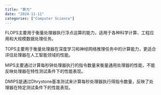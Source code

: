 ```yaml
---
title: "算力"
date: "2024-11-11"
categories: ["Computer Science"]
---
```


FLOPS主要用于衡量处理器执行浮点运算的能力，适用于各种科学计算、工程应用和大规模数据处理任务。

TOPS主要用于衡量处理器在深度学习和神经网络推理任务中的计算能力，更适合评估处理器在人工智能领域的性能。

MIPS主要通过计算每秒钟处理器执行的指令数量来衡量通用处理器的性能，不能反映处理器在特性测试条件下的性能表现。

DMIPS是通过Dhrystone基准测试来计算每秒处理器执行得指令数量，反映了处理器在特定测试条件下的性能表现。
